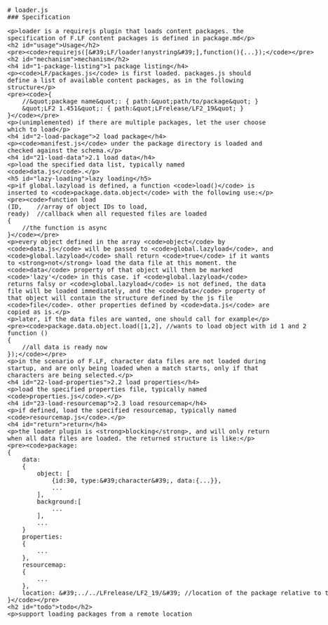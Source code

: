 <!DOCTYPE html>
<html>
<title>F.LF/spec/loader</title>

<xmp theme="projectF">
# loader.js
### Specification

loader is a requirejs plugin that loads content packages. the specification of F.LF content packages is defined in package.md

## Usage

```
requirejs(['LF/loader!anystring'],function(){...});
```

## mechanism

#### 1 package listing
`LF/packages.js` is first loaded. packages.js should define a list of available content packages, as in the following structure
```
{
	//"package name": { path:"path/to/package" }
	"LF2 1.451": { path:"LFrelease/LF2_19" }
}
```
(unimplemented) if there are multiple packages, let the user choose which to load

#### 2 load package
`manifest.js` under the package directory is loaded and checked against the schema.

#### 2.1 load data
load the specified data list, typically named `data.js`.

##### lazy loading
if global.lazyload is defined, a function `load()` is inserted to `package.data.object` 
with the following use:
```
function load
(ID,    //array of object IDs to load,
ready)  //callback when all requested files are loaded
{
	//the function is async
}
```

every object defined in the array `object` by `data.js` will be passed to `global.lazyload`, and `global.lazyload` shall return `true` if it wants to __not__ load the data file at this moment. the `data` property of that object will then be marked `'lazy'` in this case. if `global.lazyload` returns falsy or `global.lazyload` is not defined, the data file will be loaded immediately, and the `data` property of that object will contain the structure defined by the js file `file`. other properties defined by `data.js` are copied as is.

later, if the data files are wanted, one should call for example
```
package.data.object.load([1,2], //wants to load object with id 1 and 2
function ()
{
	//all data is ready now
});
```

in the scenario of F.LF, character data files are not loaded during startup, and are only being loaded when a match starts, only if that characters are being selected.

#### 2.2 load properties
load the specified properties file, typically named `properties.js`.

#### 2.3 load resourcemap
if defined, load the specified resourcemap, typically named `resourcemap.js`.

#### return
the loader plugin is __blocking__, and will only return when all data files are loaded. the returned structure is like:
```
package:
{
	data:
	{
		object: [
			{id:30, type:'character', data:{...}},
			...
		],
		background:[
			...
		],
		...
	}
	properties:
	{
		...
	},
	resourcemap:
	{
		...
	},
	location: '../../LFrelease/LF2_19/' //location of the package relative to the html file
}
```

## todo

support loading packages from a remote location
</xmp>

<script src="strapdown_0_2/strapdown.js"></script>
</html>
